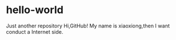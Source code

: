 # hello-world
Just another repository
Hi,GitHub!
My name is xiaoxiong,then I want conduct a Internet side.
